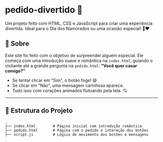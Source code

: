 # pedido-divertido 💖

Um projeto feito com HTML, CSS e JavaScript para criar uma experiência divertida. Ideal para o Dia dos Namorados ou uma ocasião especial! 💍❤️

## 🌸 Sobre

Este site foi feito com o objetivo de surpreender alguém especial. Ele começa com uma introdução suave e romântica na `index.html`, guiando o visitante até a grande pergunta na `pedido.html`: **"Você quer casar comigo?"**
- Se tentar clicar em "Sim", o botão foge! 😄  
- Se clicar em "Não", uma mensagem carinhosa aparece.  
- Tudo isso com corações animados flutuando pela tela. 💘

---

## 📁 Estrutura do Projeto

```plaintext
.
├── index.html        # Página inicial com introdução romântica
├── pedido.html       # Página com o pedido e interação dos botões
├── script.js         # Lógica de movimento dos botões e mensagens
